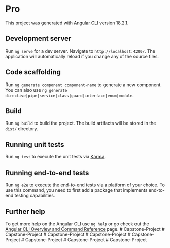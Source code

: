 # Pro

This project was generated with [Angular CLI](https://github.com/angular/angular-cli) version 18.2.1.

## Development server

Run `ng serve` for a dev server. Navigate to `http://localhost:4200/`. The application will automatically reload if you change any of the source files.

## Code scaffolding

Run `ng generate component component-name` to generate a new component. You can also use `ng generate directive|pipe|service|class|guard|interface|enum|module`.

## Build

Run `ng build` to build the project. The build artifacts will be stored in the `dist/` directory.

## Running unit tests

Run `ng test` to execute the unit tests via [Karma](https://karma-runner.github.io).

## Running end-to-end tests

Run `ng e2e` to execute the end-to-end tests via a platform of your choice. To use this command, you need to first add a package that implements end-to-end testing capabilities.

## Further help

To get more help on the Angular CLI use `ng help` or go check out the [Angular CLI Overview and Command Reference](https://angular.dev/tools/cli) page.
#   C a p s t o n e - P r o j e c t  
 #   C a p s t o n e - P r o j e c t  
 #   C a p s t o n e - P r o j e c t  
 #   C a p s t o n e - P r o j e c t  
 #   C a p s t o n e - P r o j e c t  
 #   C a p s t o n e - P r o j e c t  
 #   C a p s t o n e - P r o j e c t  
 #   C a p s t o n e - P r o j e c t  
 